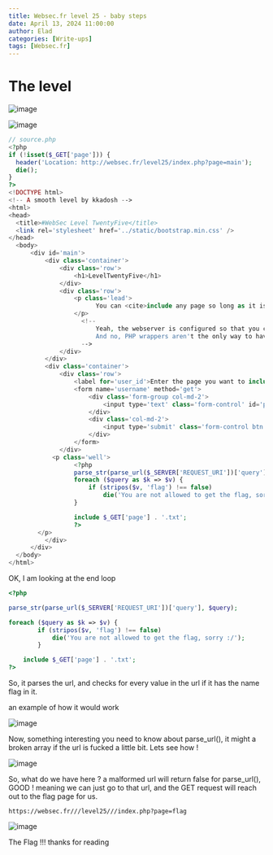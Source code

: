 ```yaml
---
title: Websec.fr level 25 - baby steps
date: April 13, 2024 11:00:00
author: Elad
categories: [Write-ups]
tags: [Websec.fr]
---
```


# The level
![image](https://github.com/eladyesh/eladyesh.github.io/assets/102996033/e34b3bf9-adbe-4c3f-8781-cca83b0a8860)

![image](https://github.com/eladyesh/eladyesh.github.io/assets/102996033/39c3e5b2-c063-416e-9203-1283a96bda16)

```php
// source.php
<?php
if (!isset($_GET['page'])) {
  header('Location: http://websec.fr/level25/index.php?page=main');
  die();
}
?>
<!DOCTYPE html>
<!-- A smooth level by kkadosh -->
<html>
<head>
  <title>#WebSec Level TwentyFive</title>
  <link rel='stylesheet' href='../static/bootstrap.min.css' />
</head>
  <body>
      <div id='main'>
          <div class='container'>
              <div class='row'>
                  <h1>LevelTwentyFive</h1>
              </div>
              <div class='row'>
                  <p class='lead'>
                        You can <cite>include any page so long as it is <s>black</s> not the <code>flag.txt</code> one</cite>. As usual, the source code is <a href='source.php'>free</a>.<br>
                  </p>
                    <!--
                        Yeah, the webserver is configured so that you can't directly access .txt files :)
                        And no, PHP wrappers aren't the only way to have fun!
                    -->
              </div>
          </div>
          <div class='container'>
              <div class='row'>
                  <label for='user_id'>Enter the page you want to include:</label>
                  <form name='username' method='get'>
                      <div class='form-group col-md-2'>
                          <input type='text' class='form-control' id='page' name='page' value='main' required>
                      </div>
                      <div class='col-md-2'>
                          <input type='submit' class='form-control btn btn-default' name='send'>
                      </div>
                  </form>
              </div>
            <p class='well'>
                  <?php
                  parse_str(parse_url($_SERVER['REQUEST_URI'])['query'], $query);
                  foreach ($query as $k => $v) {
                      if (stripos($v, 'flag') !== false)
                          die('You are not allowed to get the flag, sorry :/');
                  }

                  include $_GET['page'] . '.txt';
                  ?>
        </p>
          </div>
      </div>
  </body>
</html>
```

OK, I am looking at the end loop
```php
<?php

parse_str(parse_url($_SERVER['REQUEST_URI'])['query'], $query);

foreach ($query as $k => $v) {
        if (stripos($v, 'flag') !== false)
            die('You are not allowed to get the flag, sorry :/');
        }

    include $_GET['page'] . '.txt';
?>
```

So, it parses the url, and checks for every value in the url if it has the name flag in it.

an example of how it would work

![image](https://github.com/eladyesh/eladyesh.github.io/assets/102996033/8fe9c984-3a56-4cd5-b79d-3f7497bfcbed)

Now, something interesting you need to know about parse_url(), it might a broken array if the url is fucked a little bit. Lets see how !

![image](https://github.com/eladyesh/eladyesh.github.io/assets/102996033/08ba6bee-2abf-4d80-8a41-126e2461ad3f)


So, what do we have here ? a malformed url will return false for parse_url(), GOOD ! meaning we can just go to that url, and the GET request will reach out to the flag page for us. 

```url
https://websec.fr///level25///index.php?page=flag
```

![image](https://github.com/eladyesh/eladyesh.github.io/assets/102996033/0978af1a-e4d0-4bcc-8da2-1097f2742a07)

The Flag !!!
thanks for reading




